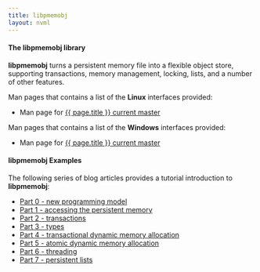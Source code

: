 ```yaml
---
title: libpmemobj
layout: nvml
---
```


#### The libpmemobj library

**libpmemobj** turns a persistent memory file into a
flexible object store, supporting transactions, memory
management, locking, lists, and a number of other features.

Man pages that contains a list of the **Linux** interfaces provided:

* Man page for <a href="../manpages/linux/master/libpmemobj/{{ page.title }}.7.html">{{ page.title }} current master</a>


Man pages that contains a list of the **Windows** interfaces provided:

* Man page for <a href="../manpages/windows/master/libpmemobj/{{ page.title }}.7.html">{{ page.title }} current master</a>

#### libpmemobj Examples

The following series of blog articles provides a tutorial introduction
to **libpmemobj**:

* [Part 0 - new programming model](http://pmem.io/2015/06/12/pmem-model.html)
* [Part 1 - accessing the persistent memory](http://pmem.io/2015/06/13/accessing-pmem.html)
* [Part 2 - transactions](http://pmem.io/2015/06/15/transactions.html)
* [Part 3 - types](http://pmem.io/2015/06/16/types.html)
* [Part 4 - transactional dynamic memory allocation](http://pmem.io/2015/06/17/tx-alloc.html)
* [Part 5 - atomic dynamic memory allocation](http://pmem.io/2015/06/18/ntx-alloc.html)
* [Part 6 - threading](http://pmem.io/2015/06/18/threads.html)
* [Part 7 - persistent lists](http://pmem.io/2015/06/19/lists.html)
